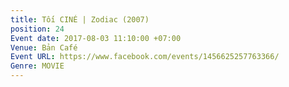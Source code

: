 ```yaml
---
title: Tối CINÉ | Zodiac (2007)
position: 24
Event date: 2017-08-03 11:10:00 +07:00
Venue: Bản Café
Event URL: https://www.facebook.com/events/1456625257763366/
Genre: MOVIE
---
```


